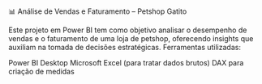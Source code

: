 📊 Análise de Vendas e Faturamento – Petshop Gatito

Este projeto em Power BI tem como objetivo analisar o desempenho de vendas e o faturamento de uma loja de petshop, oferecendo insights que auxiliam na tomada de decisões estratégicas. Ferramentas utilizadas:

Power BI Desktop
Microsoft Excel (para tratar dados brutos)
DAX para criação de medidas
